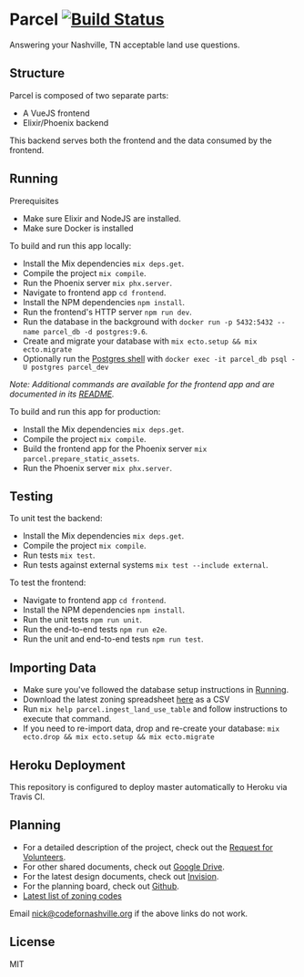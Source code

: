 # Parcel [![Build Status](https://travis-ci.org/code-for-nashville/parcel.svg?branch=temp%2Fsetup-travis)](https://travis-ci.org/code-for-nashville/parcel)

Answering your Nashville, TN acceptable land use questions.

## Structure
Parcel is composed of two separate parts:
- A VueJS frontend
- Elixir/Phoenix backend

This backend serves both the frontend and the data consumed by the frontend.

## Running
Prerequisites
- Make sure Elixir and NodeJS are installed.
- Make sure Docker is installed

To build and run this app locally:
- Install the Mix dependencies `mix deps.get`.
- Compile the project `mix compile`.
- Run the Phoenix server `mix phx.server`.
- Navigate to frontend app `cd frontend`.
- Install the NPM dependencies `npm install`.
- Run the frontend's HTTP server `npm run dev`.
- Run the database in the background with `docker run -p 5432:5432 --name parcel_db -d postgres:9.6`.
- Create and migrate your database with `mix ecto.setup && mix ecto.migrate`
- Optionally run the [Postgres shell](https://www.postgresql.org/docs/current/static/app-psql.html) with `docker exec -it parcel_db psql -U postgres parcel_dev`

_Note: Additional commands are available for the frontend app and are documented in its [README](frontend)._

To build and run this app for production:
- Install the Mix dependencies `mix deps.get`.
- Compile the project `mix compile`.
- Build the frontend app for the Phoenix server `mix parcel.prepare_static_assets`.
- Run the Phoenix server `mix phx.server`.

## Testing
To unit test the backend:
- Install the Mix dependencies `mix deps.get`.
- Compile the project `mix compile`.
- Run tests `mix test`.
- Run tests against external systems `mix test --include external`.

To test the frontend:
- Navigate to frontend app `cd frontend`.
- Install the NPM dependencies `npm install`.
- Run the unit tests `npm run unit`.
- Run the end-to-end tests `npm run e2e`.
- Run the unit and end-to-end tests `npm run test`.

## Importing Data
* Make sure you've followed the database setup instructions in [Running](#running).
* Download the latest zoning spreadsheet [here](https://docs.google.com/spreadsheets/d/1O0Qc8nErSbstCiWpbpRQ0tPMS0NukCmcov2-s_u8Umg) as a CSV
* Run `mix help parcel.ingest_land_use_table` and follow instructions to execute that command.
* If you need to re-import data, drop and re-create your database:
`mix ecto.drop && mix ecto.setup && mix ecto.migrate`

## Heroku Deployment
This repository is configured to deploy master automatically to Heroku via Travis CI.

## Planning
- For a detailed description of the project, check out the [Request for Volunteers](https://docs.google.com/document/d/17DNk0QQyi8SEK4utcMt3zT-Dc6vXzA_zcFwrEENvKJo/edit?usp=sharing).
- For other shared documents, check out [Google Drive](https://drive.google.com/drive/folders/0Byi0NApRjhBXekRiVFA5MlZ2OTQ?usp=sharing).
- For the latest design documents, check out [Invision](https://projects.invisionapp.com/freehand/document/K7B47ZJqI).
- For the planning board, check out [Github](https://github.com/code-for-nashville/parcel/projects/1).
- [Latest list of zoning codes](https://library.municode.com/tn/metro_government_of_nashville_and_davidson_county/codes/code_of_ordinances?nodeId=CD_TIT17ZO_CH17.08ZODILAUS)

Email nick@codefornashville.org if the above links do not work.

## License
MIT
